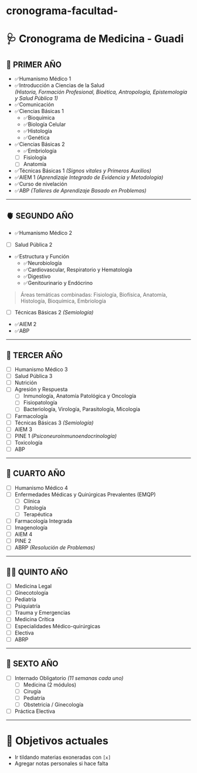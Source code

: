 # cronograma-facultad-
# 🩺 Cronograma de Medicina - Guadi

## 🧠 PRIMER AÑO

- ✅Humanismo Médico 1  
- ✅Introducción a Ciencias de la Salud  
  *(Historia, Formación Profesional, Bioética, Antropología, Epistemología y Salud Pública 1)*  
- ✅Comunicación  
- ✅Ciencias Básicas 1  
  - ✅Bioquímica  
  - ✅Biología Celular  
  - ✅Histología  
  - ✅Genética  
- ✅Ciencias Básicas 2  
  - ✅Embriología  
  - [ ] Fisiología  
  - [ ] Anatomía  
- ✅Técnicas Básicas 1 *(Signos vitales y Primeros Auxilios)*  
- ✅AIEM 1 *(Aprendizaje Integrado de Evidencia y Metodología)*  
- ✅Curso de nivelación  
- ✅ABP *(Talleres de Aprendizaje Basado en Problemas)*

---

## 🫀 SEGUNDO AÑO

- ✅Humanismo Médico 2  
- [ ] Salud Pública 2  
- ✅Estructura y Función  
  - ✅Neurobiología  
  - ✅Cardiovascular, Respiratorio y Hematología  
  - ✅Digestivo  
  - ✅Genitourinario y Endócrino  
> Áreas temáticas combinadas: Fisiología, Biofísica, Anatomía, Histología, Bioquímica, Embriología  
- [ ] Técnicas Básicas 2 *(Semiología)*  
- ✅AIEM 2  
- ✅ABP

---

## 🧬 TERCER AÑO

- [ ] Humanismo Médico 3  
- [ ] Salud Pública 3  
- [ ] Nutrición  
- [ ] Agresión y Respuesta  
  - [ ] Inmunología, Anatomía Patológica y Oncología  
  - [ ] Fisiopatología  
  - [ ] Bacteriología, Virología, Parasitología, Micología  
- [ ] Farmacología  
- [ ] Técnicas Básicas 3 *(Semiología)*  
- [ ] AIEM 3  
- [ ] PINE 1 *(Psiconeuroinmunoendocrinología)*  
- [ ] Toxicología  
- [ ] ABP

---

## 🏥 CUARTO AÑO

- [ ] Humanismo Médico 4  
- [ ] Enfermedades Médicas y Quirúrgicas Prevalentes (EMQP)  
  - [ ] Clínica  
  - [ ] Patología  
  - [ ] Terapéutica  
- [ ] Farmacología Integrada  
- [ ] Imagenología  
- [ ] AIEM 4  
- [ ] PINE 2  
- [ ] ABRP *(Resolución de Problemas)*

---

## 👩‍⚕️ QUINTO AÑO

- [ ] Medicina Legal  
- [ ] Ginecotología  
- [ ] Pediatría  
- [ ] Psiquiatría  
- [ ] Trauma y Emergencias  
- [ ] Medicina Crítica  
- [ ] Especialidades Médico-quirúrgicas  
- [ ] Electiva  
- [ ] ABRP

---

## 🏁 SEXTO AÑO

- [ ] Internado Obligatorio *(11 semanas cada uno)*  
  - [ ] Medicina (2 módulos)  
  - [ ] Cirugía  
  - [ ] Pediatría  
  - [ ] Obstetricia / Ginecología  
- [ ] Práctica Electiva

---

# 🎯 Objetivos actuales
- Ir tildando materias exoneradas con `[x]`
- Agregar notas personales si hace falta